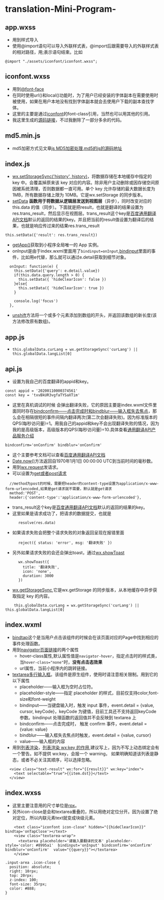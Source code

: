 # translation-Mini-Program-
## app.wxss
* 用到样式导入
* 使用@import语句可以导入外联样式表，@import后跟需要导入的外联样式表的相对路径，用;表示语句结束。比如
```
@import "./assets/iconfont/iconfont.wxss";
```
## iconfont.wxss
* 用到[@font-face](https://developer.mozilla.org/zh-CN/docs/Web/CSS/@font-face)
* 在同时使用url()和local()功能时，为了用户已经安装的字体副本在需要使用时被使用，如果在用户本地没有找到字体副本就会去使用户下载的副本查找字体。
* 这里的主要是通过[iconfont](https://www.iconfont.cn/)的font-class引用，当然也可以用其他的引用。
* 我这里生成的[源码链接](http://at.alicdn.com/t/font_1609616_ja0bvddti2f.css)，不过我删除了一部分多余的代码。
## md5.min.js
* md5加密方式见文章[js MD5加密处理](https://www.cnblogs.com/CooLLYP/p/8628467.html),[md5的js的源码地址](https://github.com/blueimp/JavaScript-MD5/tree/master/js)

## index.js
* [wx.setStorageSync('history', history)](https://developers.weixin.qq.com/miniprogram/dev/api/storage/wx.setStorageSync.html)，将数据存储在本地缓存中指定的 key 中。会覆盖掉原来该 key 对应的内容。除非用户主动删除或因存储空间原因被系统清理，否则数据都一直可用。单个 key 允许存储的最大数据长度为 1MB，所有数据存储上限为 10MB。它是wx.setStorage 的同步版本。
* [setData](https://developers.weixin.qq.com/miniprogram/dev/reference/api/Page.html#Page.prototype.setData(Object%20data,%20Function%20callback)) **函数用于将数据从逻辑层发送到视图层**（异步），同时改变对应的 this.data 的值（同步）。下面就是把result，也就是翻译的结果设置为res.trans_result，然后显示在视图层。trans_result这个key是[百度通用翻译API文档](https://api.fanyi.baidu.com/doc/21)默认的返回的结果的key。并且把当前的result值设置为翻译后的结果，也就是响应传过来的结果res.trans_result

```
this.setData({'result': res.trans_result})
```
* [getApp()](https://developers.weixin.qq.com/miniprogram/dev/reference/api/getApp.html)获取到小程序全局唯一的 App 实例。
* onInput是由于index.wxml里面用了`bindinput=onInput`,[bindinput](https://developers.weixin.qq.com/miniprogram/dev/component/input.html)里面的事件，比如用e代替，那么就可以通过e.detail获取到细节对象。
```
  onInput: function(e) {
    this.setData({'query': e.detail.value})
    if(this.data.query.length > 0) {
      this.setData({ 'hideClearIcon': false })
    }else{
      this.setData({ 'hideClearIcon': true })
    }
    
    console.log('focus')
  },
```
* [unshift](https://developer.mozilla.org/zh-CN/docs/Web/JavaScript/Reference/Global_Objects/Array/unshift)方法将一个或多个元素添加到数组的开头，并返回该数组的新长度(该方法修改原有数组)。
## app.js
*     this.globalData.curLang = wx.getStorageSync('curLang') ||     this.globalData.langList[0]

## api.js
* 设置为我自己的百度翻译的appid和key。
```
const appid = '20200110000374561'
const key = 'txvBkUR3vgfaTYSaXTim'
```
* 这里在真机调试的时候
  会弹出翻译失败，它的原因主要是index.wxml文件里面同时存在[bindconfirm——点击完成时和bindblur——输入框失去焦点](https://developers.weixin.qq.com/miniprogram/dev/component/textarea.html)，那么会在相隔很短的事件间隔内翻译两次(第二次会翻译失败)。因为标准版本的QPS(每秒访问量)=1。用我自己的appid和key不会出现翻译失败的情况，因为我的是高级版本，高级版本的QPS(每秒访问量)=10.具体查看[通用翻译API产品服务介绍](https://api.fanyi.baidu.com/product/111)
```
bindconfirm='onConfirm' bindblur='onConfirm'
```
* 这个主要参考文档可以查看[百度通用翻译API文档](https://api.fanyi.baidu.com/doc/21)
* [Date.now()](https://developer.mozilla.org/zh-CN/docs/Web/JavaScript/Reference/Global_Objects/Date/now)方法返回自1970年1月1日 00:00:00 UTC到当前时间的毫秒数。
* 用到[wx.request](https://developers.weixin.qq.com/miniprogram/dev/api/network/request/wx.request.html)发请求。
* 可以设置为[get或者post请求](https://api.fanyi.baidu.com/doc/21)
```
  //method为post的时候，需要把header的content-type设置为application/x-www-form-urlencoded,如果是get请求就不需要，默认就是get请求
  method:'POST',
  header:{'content-type':'application/x-www-form-urlencoded'},
```
* trans_result这个key是[百度通用翻译API文档](https://api.fanyi.baidu.com/doc/21)默认的返回的结果的key。
* 这里如果是请求成功了，把请求的数据提交，也就是
```
      resolve(res.data)
```
* 如果请求失败会把整个请求失败的对象返回呈现在报错里面
```
      reject({ status: 'error', msg: '翻译失败' })
```
* 另外如果请求失败的会还会弹出toast，通过[wx.showToast](https://developers.weixin.qq.com/miniprogram/dev/api/ui/interaction/wx.showToast.html#%E6%B3%A8%E6%84%8F)
```
      wx.showToast({
        title: '翻译失败',
        icon: 'none',
        duration: 3000
      })
```
* [wx.getStorageSync](https://developers.weixin.qq.com/miniprogram/dev/api/storage/wx.getStorageSync.html),它是wx.getStorage 的同步版本，从本地缓存中异步获取指定 key 的内容。
```
    this.globalData.curLang = wx.getStorageSync('curLang') ||     this.globalData.langList[0]
```
## index.wxml
* [bindtap](https://developers.weixin.qq.com/miniprogram/dev/framework/view/wxml/event.html#%E4%BA%8B%E4%BB%B6%E7%9A%84%E4%BD%BF%E7%94%A8%E6%96%B9%E5%BC%8F)这个是当用户点击该组件的时候会在该页面对应的Page中找到相应的事件处理函数。
* 用到[navigator页面链接](https://developers.weixin.qq.com/miniprogram/dev/component/navigator.html)的两个属性
    * hover-class属性,默认属性值是`navigator-hover`，指定点击时的样式类，当`hover-class="none"`时，**没有点击态效果**
    * url属性，当前小程序内的跳转链接。
* [textarea多行输入框](https://developers.weixin.qq.com/miniprogram/dev/component/textarea.html)。该组件是原生组件，使用时请注意相关限制。用到它的以下属性
    * placeholder——输入框为空时占位符。
    * placeholder-style——指定 placeholder 的样式，目前仅支持color,font-size和font-weight
    * bindinput——当键盘输入时，触发 input 事件，event.detail = {value, cursor, keyCode}，keyCode 为键值，目前工具还不支持返回keyCode参数。bindinput 处理函数的返回值并不会反映到 textarea 上
    * bindconfirm——点击完成时， 触发 confirm 事件，event.detail = {value: value}
    * bindblur——输入框失去焦点时触发，event.detail = {value, cursor}
    * value——输入框的内容
* 用到[列表渲染](https://developers.weixin.qq.com/miniprogram/dev/reference/wxml/list.html)，[列表渲染 wx:key 的作用](https://segmentfault.com/a/1190000017999005),建议写上，因为不写上动态绑定会有一个警告。如不提供 wx:key，会报一个 warning， 如果明确知道该列表是静态，或者不必关注其顺序，可以选择忽略。
```
  <view class="text-result" wx:for="{{result}}" wx:key="index">
    <text selectable="true">{{item.dst}}</text>
  </view>
```
## index.wxss
* 这里主要注意用的尺寸单位是[rpx](https://developers.weixin.qq.com/miniprogram/dev/framework/view/wxss.html)。
* 另外icon-close是会和textarea重叠的，所以用绝对定位分开。因为设置了绝对定位，所以内联元素text就变成块级元素。
```
    <text class="iconfont icon-close" hidden="{{hideClearIcon}}" bindtap='onTapClose'></text>
    <view class="textarea-wrap">
      <textarea placeholder='请输入要翻译的文本' placeholder-style='color: #8995a1'  bindinput='onInput' bindconfirm='onConfirm' bindblur='onConfirm'  value="{{query}}"></textarea>
    </view>
    
.input-area .icon-close {
  position: absolute;
  right: 10rpx;
  top: 20rpx;
  z-index: 100;
  font-size: 35rpx;
  color: #888;
}
```